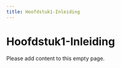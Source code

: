 ```yaml
---
title: Hoofdstuk1-Inleiding
---
```


# Hoofdstuk1-Inleiding

Please add content to this empty page.

